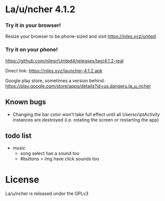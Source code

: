 # La/u/ncher 4.1.2

### Try it in your browser!
Resize your browser to be phone-sized and visit https://niles.xyz/united

### Try it on your phone!
https://github.com/nilesr/United4/releases/tag/4.1.2-real

Direct link: https://niles.xyz/launcher-4.1.2.apk

Google play store, sometimes a version behind: https://play.google.com/store/apps/details?id=us.dangeru.la_u_ncher

## Known bugs

 - Changing the bar color won't take full effect until all UserscriptActivity instances are destroyed (i.e. rotating the screen or restarting the app)

## todo list
- music
	- song select has a sound too
	- #buttons > img have click sounds too

# License

La/u/ncher is released under the GPLv3
